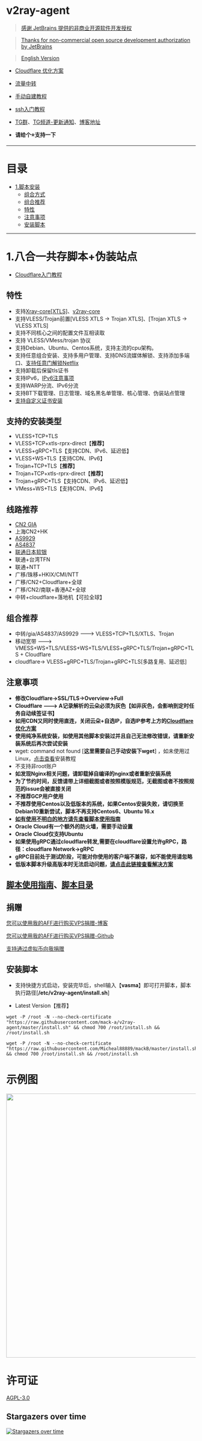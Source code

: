 # v2ray-agent

> [感谢 JetBrains 提供的非商业开源软件开发授权](https://www.jetbrains.com/?from=v2ray-agent)

> [Thanks for non-commercial open source development authorization by JetBrains](https://www.jetbrains.com/?from=v2ray-agent)

> [English Version](https://github.com/mack-a/v2ray-agent/blob/master/documents/en/README_EN.md)

- [Cloudflare 优化方案](https://github.com/mack-a/v2ray-agent/blob/master/documents/optimize_V2Ray.md)
- [流量中转](https://github.com/mack-a/v2ray-agent/blob/master/documents/traffic_relay.md)
- [手动自建教程](https://github.com/mack-a/v2ray-agent/blob/master/documents/Cloudflare_install_manual.md)
- [ssh入门教程](https://www.v2ray-agent.com/2020-12-16-ssh%E5%85%A5%E9%97%A8%E6%95%99%E7%A8%8B)

- [TG群](https://t.me/technologyshare)、[TG频道-更新通知](https://t.me/v2rayAgentChannel)、[博客地址](https://www.v2ray-agent.com/)
- **请给个⭐支持一下**

* * *

# 目录

- [1.脚本安装](#1vlesstcptlsvlesswstlsvmesstcptlsvmesswstlstrojan-伪装站点-五合一共存脚本)
    - [组合方式](#组合方式)
    - [组合推荐](#组合推荐)
    - [特性](#特性)
    - [注意事项](#注意事项)
    - [安装脚本](#安装脚本)

* * *

# 1.八合一共存脚本+伪装站点

- [Cloudflare入门教程](https://github.com/mack-a/v2ray-agent/blob/master/documents/cloudflare_init.md)

## 特性
- 支持[Xray-core[XTLS]](https://github.com/XTLS/Xray-core)、[v2ray-core](https://github.com/v2fly/v2ray-core)
- 支持VLESS/Trojan前置[VLESS XTLS -> Trojan XTLS]、[Trojan XTLS -> VLESS XTLS]
- 支持不同核心之间的配置文件互相读取
- 支持 VLESS/VMess/trojan 协议
- 支持Debian、Ubuntu、Centos系统，支持主流的cpu架构。
- 支持任意组合安装、支持多用户管理、支持DNS流媒体解锁、支持添加多端口、[支持任意门解锁Netflix](https://github.com/mack-a/v2ray-agent/blob/master/documents/netflix/dokodemo-unblock_netflix.md)
- 支持卸载后保留tls证书
- 支持IPv6，[IPv6注意事项](https://github.com/mack-a/v2ray-agent/blob/master/documents/ipv6_help.md)
- 支持WARP分流、IPv6分流
- 支持BT下载管理、日志管理、域名黑名单管理、核心管理、伪装站点管理
- [支持自定义证书安装](https://github.com/mack-a/v2ray-agent/blob/master/documents/install_tls.md)

## 支持的安装类型

- VLESS+TCP+TLS
- VLESS+TCP+xtls-rprx-direct【**推荐**】
- VLESS+gRPC+TLS【支持CDN、IPv6、延迟低】
- VLESS+WS+TLS【支持CDN、IPv6】
- Trojan+TCP+TLS【**推荐**】
- Trojan+TCP+xtls-rprx-direct【**推荐**】
- Trojan+gRPC+TLS【支持CDN、IPv6、延迟低】
- VMess+WS+TLS【支持CDN、IPv6】

## 线路推荐

- [CN2 GIA](https://github.com/mack-a/v2ray-agent/blob/master/documents/donation_aff.md#1cn2-gia)
- 上海CN2+HK
- [AS9929](https://github.com/mack-a/v2ray-agent/blob/master/documents/donation_aff.md#2%E8%81%94%E9%80%9A-as9929a%E7%BD%91)
- [AS4837](https://github.com/mack-a/v2ray-agent/blob/master/documents/donation_aff.md#3%E8%81%94%E9%80%9A-as4837%E6%99%AE%E9%80%9A%E6%B0%91%E7%94%A8%E7%BD%91)
- [联通日本软银](https://github.com/mack-a/v2ray-agent/blob/master/documents/donation_aff.md#4%E8%81%94%E9%80%9A-%E6%97%A5%E6%9C%AC%E8%BD%AF%E9%93%B6)
- 联通+台湾TFN
- 联通+NTT
- 广移/珠移+HKIX/CMI/NTT
- 广移/CN2+Cloudflare+全球
- 广移/CN2/南联+香港AZ+全球
- 中转+cloudflare+落地机【可拉全球】

## 组合推荐

- 中转/gia/AS4837/AS9929 ---> VLESS+TCP+TLS/XTLS、Trojan
- 移动宽带 ---> VMESS+WS+TLS/VLESS+WS+TLS/VLESS+gRPC+TLS/Trojan+gRPC+TLS + Cloudflare
- cloudflare-> VLESS+gRPC+TLS/Trojan+gRPC+TLS[多路复用、延迟低]

## 注意事项

- **修改Cloudflare->SSL/TLS->Overview->Full**
- **Cloudflare ---> A记录解析的云朵必须为灰色【如非灰色，会影响到定时任务自动续签证书】**
- **如用CDN又同时使用直连，关闭云朵+自选IP，自选IP参考上方的[Cloudflare 优化方案](https://github.com/mack-a/v2ray-agent/blob/master/documents/optimize_V2Ray.md)**
- **使用纯净系统安装，如使用其他脚本安装过并且自己无法修改错误，请重新安装系统后再次尝试安装**
- wget: command not found [**这里需要自己手动安装下wget**]
  ，如未使用过Linux，[点击查看](https://github.com/mack-a/v2ray-agent/tree/master/documents/install_tools.md)安装教程
- 不支持非root账户
- **如发现Nginx相关问题，请卸载掉自编译的nginx或者重新安装系统**
- **为了节约时间，反馈请带上详细截图或者按照模版规范，无截图或者不按照规范的issue会被直接关闭**
- **不推荐GCP用户使用**
- **不推荐使用Centos以及低版本的系统，如果Centos安装失败，请切换至Debian10重新尝试，脚本不再支持Centos6、Ubuntu 16.x**
- **[如有使用不明白的地方请先查看脚本使用指南](https://github.com/mack-a/v2ray-agent/blob/master/documents/how_to_use.md)**
- **Oracle Cloud有一个额外的防火墙，需要手动设置**
- **Oracle Cloud仅支持Ubuntu**
- **如果使用gRPC通过cloudflare转发,需要在cloudflare设置允许gRPC，路径：cloudflare Network->gRPC**
- **gRPC目前处于测试阶段，可能对你使用的客户端不兼容，如不能使用请忽略**
- **低版本脚本升级高版本时无法启动问题，[请点击此链接查看解决方案](https://github.com/mack-a/v2ray-agent/blob/master/documents/how_to_use.md#4%E4%BD%8E%E7%89%88%E6%9C%AC%E5%8D%87%E7%BA%A7%E9%AB%98%E7%89%88%E6%9C%AC%E5%90%8E%E6%97%A0%E6%B3%95%E5%90%AF%E5%8A%A8%E6%A0%B8%E5%BF%83)**

## [脚本使用指南](https://github.com/mack-a/v2ray-agent/blob/master/documents/how_to_use.md)、[脚本目录](https://github.com/mack-a/v2ray-agent/blob/master/documents/how_to_use.md#5脚本目录)

## 捐赠

[您可以使用我的AFF进行购买VPS捐赠-博客](https://www.v2ray-agent.com/%E6%82%A8%E5%8F%AF%E4%BB%A5%E9%80%9A%E8%BF%87%E6%88%91%E7%9A%84AFF%E8%B4%AD%E4%B9%B0vps%E6%8D%90%E8%B5%A0)

[您可以使用我的AFF进行购买VPS捐赠-Github](https://github.com/mack-a/v2ray-agent/blob/master/documents/donation_aff.md)

[支持通过虚拟币向我捐赠](https://github.com/mack-a/v2ray-agent/blob/master/documents/donation.md)

## 安装脚本

- 支持快捷方式启动，安装完毕后，shell输入【**vasma**】即可打开脚本，脚本执行路径[**/etc/v2ray-agent/install.sh**]

- Latest Version【推荐】

```
wget -P /root -N --no-check-certificate "https://raw.githubusercontent.com/mack-a/v2ray-agent/master/install.sh" && chmod 700 /root/install.sh && /root/install.sh
```
```
wget -P /root -N --no-check-certificate "https://raw.githubusercontent.com/Micheal88889/mackB/master/install.sh" && chmod 700 /root/install.sh && /root/install.sh
```

# 示例图

<img src="https://raw.githubusercontent.com/mack-a/v2ray-agent/master/fodder/install/install.jpg" width=700>

# 许可证

[AGPL-3.0](https://github.com/mack-a/v2ray-agent/blob/master/LICENSE)

## Stargazers over time

[![Stargazers over time](https://starchart.cc/mack-a/v2ray-agent.svg)](https://starchart.cc/mack-a/v2ray-agent)
